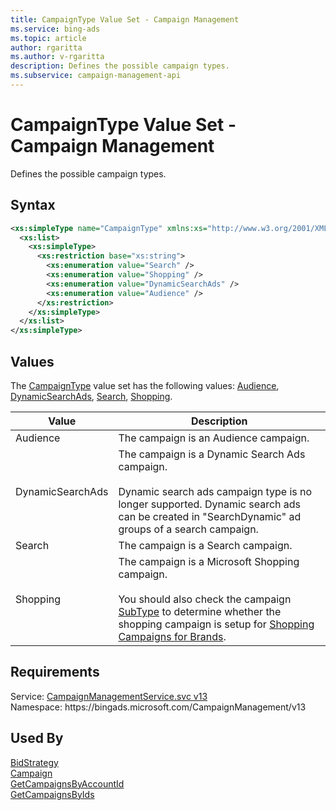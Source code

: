```yaml
---
title: CampaignType Value Set - Campaign Management
ms.service: bing-ads
ms.topic: article
author: rgaritta
ms.author: v-rgaritta
description: Defines the possible campaign types.
ms.subservice: campaign-management-api
---
```

# CampaignType Value Set - Campaign Management
Defines the possible campaign types.

## Syntax
```xml
<xs:simpleType name="CampaignType" xmlns:xs="http://www.w3.org/2001/XMLSchema">
  <xs:list>
    <xs:simpleType>
      <xs:restriction base="xs:string">
        <xs:enumeration value="Search" />
        <xs:enumeration value="Shopping" />
        <xs:enumeration value="DynamicSearchAds" />
        <xs:enumeration value="Audience" />
      </xs:restriction>
    </xs:simpleType>
  </xs:list>
</xs:simpleType>
```

## <a name="values"></a>Values

The [CampaignType](campaigntype.md) value set has the following values: [Audience](#audience), [DynamicSearchAds](#dynamicsearchads), [Search](#search), [Shopping](#shopping).

|Value|Description|
|-----------|---------------|
|<a name="audience"></a>Audience|The campaign is an Audience campaign.|
|<a name="dynamicsearchads"></a>DynamicSearchAds|The campaign is a Dynamic Search Ads campaign.<br/><br/>Dynamic search ads campaign type is no longer supported. Dynamic search ads can be created in "SearchDynamic" ad groups of a search campaign.|
|<a name="search"></a>Search|The campaign is a Search campaign.|
|<a name="shopping"></a>Shopping|The campaign is a Microsoft Shopping campaign.<br/><br/>You should also check the campaign [SubType](campaign.md#subtype) to determine whether the shopping campaign is setup for [Shopping Campaigns for Brands](../guides/product-ads.md#setup-cooperative).|

## Requirements
Service: [CampaignManagementService.svc v13](https://campaign.api.bingads.microsoft.com/Api/Advertiser/CampaignManagement/v13/CampaignManagementService.svc)  
Namespace: https\://bingads.microsoft.com/CampaignManagement/v13  

## Used By
[BidStrategy](bidstrategy.md)  
[Campaign](campaign.md)  
[GetCampaignsByAccountId](getcampaignsbyaccountid.md)  
[GetCampaignsByIds](getcampaignsbyids.md)  
